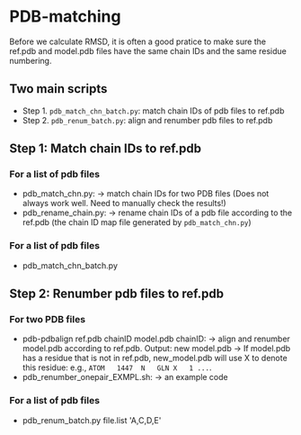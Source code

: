 # PDB-matching


Before we calculate RMSD, it is often a good pratice to make sure the ref.pdb
and model.pdb files have the same chain IDs and the same residue numbering.

## Two main scripts
- Step 1. `pdb_match_chn_batch.py`: match chain IDs of pdb files to ref.pdb
- Step 2. `pdb_renum_batch.py`: align and renumber pdb files to ref.pdb

## Step 1: Match chain IDs to ref.pdb

### For a list of pdb files
- pdb_match_chn.py: 
    -> match chain IDs for two PDB files (Does not always work well. Need to
    manually check the results!)
- pdb_rename_chain.py:
    -> rename chain IDs of a pdb file according to the ref.pdb (the chain ID map file generated by `pdb_match_chn.py`)

### For a list of pdb files
- pdb_match_chn_batch.py


## Step 2: Renumber pdb files to ref.pdb

### For two PDB files
- pdb-pdbalign ref.pdb chainID model.pdb chainID: 
    -> align and renumber model.pdb according to ref.pdb. Output: new model.pdb 
    -> If model.pdb has a residue that is not in ref.pdb, new_model.pdb will
       use X to denote this residue: e.g., `ATOM   1447  N   GLN X   1 ...`.
- pdb_renumber_onepair_EXMPL.sh: 
    -> an example code

### For a list of pdb files
- pdb_renum_batch.py file.list 'A,C,D,E' 
